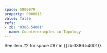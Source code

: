 ```yaml
---
space: S000079
property: P000013
value: false
refs:
- zb: "0386.54001"
  name: Counterexamples in Topology
---
```


See item #2 for space #87 in {{zb:0386.54001}}.
